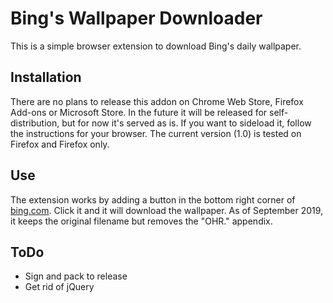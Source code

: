 # Bing's Wallpaper Downloader
This is a simple browser extension to download Bing's daily wallpaper.

## Installation

There are no plans to release this addon on Chrome Web Store, Firefox Add-ons or Microsoft Store. In the future it will be released for self-distribution, but for now it's served as is. If you want to sideload it, follow the instructions for your browser. The current version (1.0) is tested on Firefox and Firefox only.

## Use

The extension works by adding a button in the bottom right corner of [bing.com](https://www.bing.com).  Click it and it will download the wallpaper.  As of September 2019, it keeps the original filename but removes the "OHR." appendix.

## ToDo

- Sign and pack to release
- Get rid of jQuery

